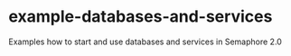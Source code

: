 # example-databases-and-services
Examples how to start and use databases and services in Semaphore 2.0
